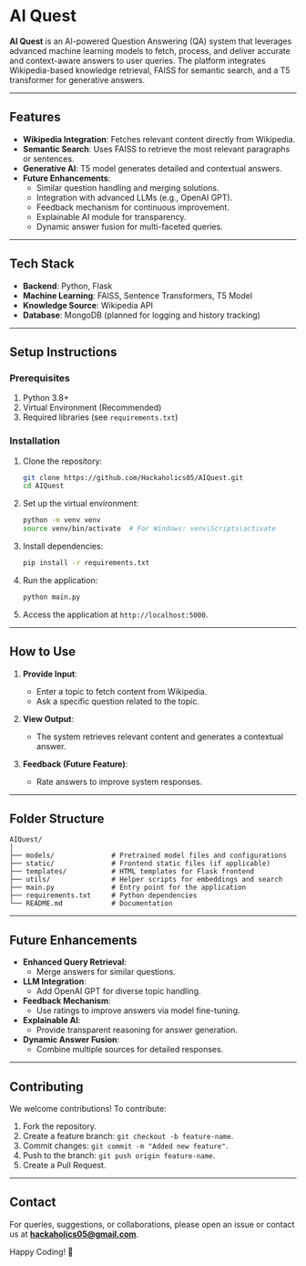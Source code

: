 
# **AI Quest**  
**AI Quest** is an AI-powered Question Answering (QA) system that leverages advanced machine learning models to fetch, process, and deliver accurate and context-aware answers to user queries. The platform integrates Wikipedia-based knowledge retrieval, FAISS for semantic search, and a T5 transformer for generative answers.  

---

## **Features**  
- **Wikipedia Integration**: Fetches relevant content directly from Wikipedia.  
- **Semantic Search**: Uses FAISS to retrieve the most relevant paragraphs or sentences.  
- **Generative AI**: T5 model generates detailed and contextual answers.  
- **Future Enhancements**:  
  - Similar question handling and merging solutions.  
  - Integration with advanced LLMs (e.g., OpenAI GPT).  
  - Feedback mechanism for continuous improvement.  
  - Explainable AI module for transparency.  
  - Dynamic answer fusion for multi-faceted queries.  

---

## **Tech Stack**  
- **Backend**: Python, Flask  
- **Machine Learning**: FAISS, Sentence Transformers, T5 Model  
- **Knowledge Source**: Wikipedia API  
- **Database**: MongoDB (planned for logging and history tracking)  

---

## **Setup Instructions**  

### **Prerequisites**  
1. Python 3.8+  
2. Virtual Environment (Recommended)  
3. Required libraries (see `requirements.txt`)  

### **Installation**  
1. Clone the repository:  
   ```bash  
   git clone https://github.com/Hackaholics05/AIQuest.git  
   cd AIQuest  
   ```  

2. Set up the virtual environment:  
   ```bash  
   python -m venv venv  
   source venv/bin/activate  # For Windows: venv\Scripts\activate  
   ```  

3. Install dependencies:  
   ```bash  
   pip install -r requirements.txt  
   ```  

4. Run the application:  
   ```bash  
   python main.py  
   ```  

5. Access the application at `http://localhost:5000`.  

---

## **How to Use**  
1. **Provide Input**:  
   - Enter a topic to fetch content from Wikipedia.  
   - Ask a specific question related to the topic.  

2. **View Output**:  
   - The system retrieves relevant content and generates a contextual answer.  

3. **Feedback (Future Feature)**:  
   - Rate answers to improve system responses.  

---

## **Folder Structure**  
```
AIQuest/  
│  
├── models/              # Pretrained model files and configurations  
├── static/              # Frontend static files (if applicable)  
├── templates/           # HTML templates for Flask frontend  
├── utils/               # Helper scripts for embeddings and search  
├── main.py              # Entry point for the application  
├── requirements.txt     # Python dependencies  
└── README.md            # Documentation  
```  

---

## **Future Enhancements**  
- **Enhanced Query Retrieval**:  
  - Merge answers for similar questions.  
- **LLM Integration**:  
  - Add OpenAI GPT for diverse topic handling.  
- **Feedback Mechanism**:  
  - Use ratings to improve answers via model fine-tuning.  
- **Explainable AI**:  
  - Provide transparent reasoning for answer generation.  
- **Dynamic Answer Fusion**:  
  - Combine multiple sources for detailed responses.  

---

## **Contributing**  
We welcome contributions! To contribute:  
1. Fork the repository.  
2. Create a feature branch: `git checkout -b feature-name`.  
3. Commit changes: `git commit -m "Added new feature"`.  
4. Push to the branch: `git push origin feature-name`.  
5. Create a Pull Request.  

---



## **Contact**  
For queries, suggestions, or collaborations, please open an issue or contact us at **hackaholics05@gmail.com**.  

Happy Coding! 🚀  
